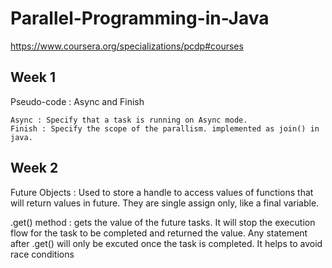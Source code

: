 # Parallel-Programming-in-Java
https://www.coursera.org/specializations/pcdp#courses


## Week 1

Pseudo-code : Async and Finish
```
Async : Specify that a task is running on Async mode.
Finish : Specify the scope of the parallism. implemented as join() in java.
```

## Week 2

Future Objects : Used to store a handle to access values of functions that will return values in future. They are single assign only, like a final variable.

.get() method : gets the value of the future tasks. It will stop the execution flow for the task to be completed and returned the value. Any statement after .get() will only be excuted once the task is completed. It helps to avoid race conditions
